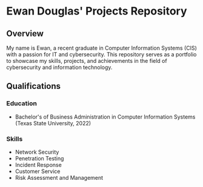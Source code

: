 

# Ewan Douglas' Projects Repository

## Overview

My name is Ewan, a recent graduate in Computer Information Systems (CIS) with a passion for IT and cybersecurity. This repository serves as a portfolio to showcase my skills, projects, and achievements in the field of cybersecurity and information technology.

## Qualifications

### Education
- Bachelor's of Business Administration in Computer Information Systems (Texas State University, 2022)

### Skills
- Network Security
- Penetration Testing
- Incident Response
- Customer Service
- Risk Assessment and Management

<!--
Projects

### 1. Network Security Audit
- Description: Conducted a comprehensive network security audit for a small business, identifying vulnerabilities and proposing security enhancements.- Technologies: Nmap, Wireshark, Intrusion Detection Systems (IDS)

### 2. Web Application Penetration Testing
- Description: Performed penetration testing on a web application to identify and mitigate potential security risks.
- Technologies: OWASP tools, Burp Suite, Web Application Firewalls (WAF)

### 3. Cryptography Implementation
- Description: Implemented a secure messaging system using cryptographic algorithms to ensure confidentiality and integrity.
- Technologies: AES encryption, RSA algorithm

### 4. Incident Response Simulation
- Description: Participated in an incident response simulation, demonstrating the ability to handle and mitigate security incidents effectively.
- Technologies: Incident response frameworks, SIEM tools

## Certifications

- Certified Information Systems Security Professional (CISSP)
- CompTIA Security+

## Future Aspirations

I am actively seeking opportunities to contribute to meaningful cybersecurity projects and further enhance my skills. My goal is to [specific goal, e.g., work as a penetration tester, contribute to open-source security tools].

Feel free to explore my projects and reach out if you have any collaboration opportunities or if you would like to discuss cybersecurity-related topics.

Connect with me on [LinkedIn](https://www.linkedin.com/in/ewan-douglas-5a67762a0/) 


-->






<!--

<h1>Hi, I'm Ewan! </h1>

<h2> Educational Experience</h2>
  -BBA Computer Information Systems, Texas State University

<h2>👨‍💻 Software Development Projects:</h2>

- <b>Name Formatter</b>
  - [Name Formatter](https://github.com/EwanDouglas/NameFormatter)

- <b>English to Morse Code translator</b>
  - [Morse Code Translator](https://github.com/EwanDouglas/MorseCodeTranslator)

- <b>Console Calculator</b>
  - [Console Calculator](https://github.com/EwanDouglas/ConsoleCalculator)
 
- <b>Address Book</b>
  - [Address Book](https://github.com/EwanDouglas/AddressBook)
 
- <b>Color Mixer</b>
  - [Color Mixer](https://github.com/EwanDouglas/ColorMixer)
 
<!-- <h2>🪬 Cybersecurity Projects:</h2> 



- <b>Hotel List</b>
  - [Hotel List](https://github.com/EwanDouglas/RockPaperScissors)

  

<h2>🕹 Game Development:</h2>

- <b>Rock Paper Scissors</b>
  - [Rock Paper Scissors](https://github.com/EwanDouglas/RockPaperScissors)

- <b>Tic-Tac-Toe</b>
  - [Tic-Tac-Toe](https://github.com/EwanDouglas/TicTacToe)

<!-- <h2>💽 Database Projects:</h2> 

- <b>Coming Soon</b>
  - [Coming Soon](https://github.com/EwanDouglas)

<!-- <h2>🗝 Blockchain Projects:</h2> 

- <b>Coming Soon</b>
  - [Coming Soon](https://github.com/EwanDouglas)
 
-->

<!-- <h2>📺 Project Explanation Videos</h2> -->







<!--


Here are some ideas to get you started:

- 🔭 I’m currently working on ...
- 🌱 I’m currently learning ...
- 👯 I’m looking to collaborate on ...
- 🤔 I’m looking for help with ...
- 💬 Ask me about ...
- 📫 How to reach me: ...
- 😄 Pronouns: ...
- ⚡ Fun fact: ...
-->

